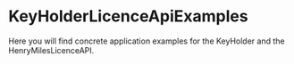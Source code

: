 # KeyHolderLicenceApiExamples
Here you will find concrete application examples for the KeyHolder and the HenryMilesLicenceAPI.
